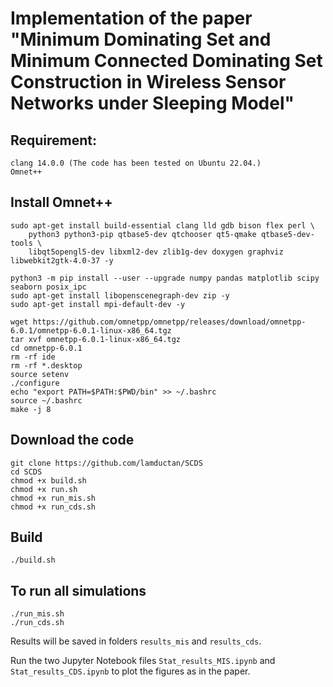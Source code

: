 # Implementation of the paper "Minimum Dominating Set and Minimum Connected Dominating Set Construction in Wireless Sensor Networks under Sleeping Model"

## Requirement:
```
clang 14.0.0 (The code has been tested on Ubuntu 22.04.)
Omnet++
```

## Install Omnet++
```
sudo apt-get install build-essential clang lld gdb bison flex perl \
    python3 python3-pip qtbase5-dev qtchooser qt5-qmake qtbase5-dev-tools \
    libqt5opengl5-dev libxml2-dev zlib1g-dev doxygen graphviz libwebkit2gtk-4.0-37 -y

python3 -m pip install --user --upgrade numpy pandas matplotlib scipy seaborn posix_ipc
sudo apt-get install libopenscenegraph-dev zip -y
sudo apt-get install mpi-default-dev -y

wget https://github.com/omnetpp/omnetpp/releases/download/omnetpp-6.0.1/omnetpp-6.0.1-linux-x86_64.tgz
tar xvf omnetpp-6.0.1-linux-x86_64.tgz
cd omnetpp-6.0.1
rm -rf ide
rm -rf *.desktop
source setenv
./configure
echo "export PATH=$PATH:$PWD/bin" >> ~/.bashrc
source ~/.bashrc
make -j 8
```

## Download the code
```
git clone https://github.com/lamductan/SCDS
cd SCDS
chmod +x build.sh
chmod +x run.sh
chmod +x run_mis.sh
chmod +x run_cds.sh
```

## Build
```
./build.sh
```

## To run all simulations
```
./run_mis.sh
./run_cds.sh
```

Results will be saved in folders `results_mis` and `results_cds`.

Run the two Jupyter Notebook files `Stat_results_MIS.ipynb` and `Stat_results_CDS.ipynb` to plot the figures as in the paper.